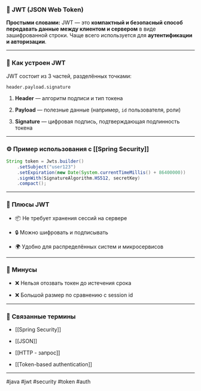 ### 🔑 **JWT (JSON Web Token)**

**Простыми словами:** JWT — это **компактный и безопасный способ передавать данные между клиентом и сервером** в виде зашифрованной строки. Чаще всего используется для **аутентификации и авторизации**.

---

### 🧩 **Как устроен JWT**

JWT состоит из 3 частей, разделённых точками:

```
header.payload.signature
```

1. **Header** — алгоритм подписи и тип токена
    
2. **Payload** — полезные данные (например, `id` пользователя, роли)
    
3. **Signature** — цифровая подпись, подтверждающая подлинность токена
    

---

### ⚙️ **Пример использования с [[Spring Security]]**

```java
String token = Jwts.builder()
    .setSubject("user123")
    .setExpiration(new Date(System.currentTimeMillis() + 86400000))
    .signWith(SignatureAlgorithm.HS512, secretKey)
    .compact();
```

---

### 🧠 **Плюсы JWT**

- 📦 Не требует хранения сессий на сервере
    
- 🔒 Можно шифровать и подписывать
    
- 🌍 Удобно для распределённых систем и микросервисов
    

---

### 📌 **Минусы**

- ❌ Нельзя отозвать токен до истечения срока
    
- ❌ Большой размер по сравнению с session id
    

---

### 🔗 **Связанные термины**

- [[Spring Security]]
    
- [[JSON]]
    
- [[HTTP - запрос]]
    
- [[Token-based authentication]]
    

---

#java #jwt #security #token #auth